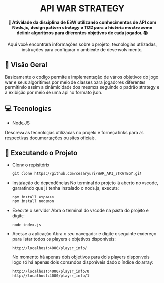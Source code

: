 <h1 align="center">API WAR STRATEGY</h1>



<div align="center">
  <strong>🚀 Atividade da disciplina de ESW utilizando conhecimentos de API com Node.js, design pattern strategy e TDD para a história mostre como definir algoritmos para diferentes objetivos de cada jogador. 📚</strong>
</div>

<div align="center">
  <p>Aqui você encontrará informações sobre o projeto, tecnologias utilizadas, instruções para configurar o ambiente de desenvolvimento.</p>
</div>

## 🔭 Visão Geral
Basicamente o codigo permite a implementação de vários objetivos do jogo war e seus algoritimos por meio de classes para jogadores diferentes permitindo assim a dinâmicidade dos mesmos seguindo o padrão strategy e a exibição por meio de uma api no formato json.


## 💻 Tecnologias

- Node.JS

Descreva as tecnologias utilizadas no projeto e forneça links para as respectivas documentações ou sites oficiais.

## 🚀 Executando o Projeto

- Clone o repisitório
   ```
   git clone https://github.com/cesaryuri/WAR_API_STRATEGY.git
   ```
- Instalação de dependências
    No terminal do projeto já aberto no vscode, garantindo que já tenha instalado o node.js, execute:
   ```
   npm install express
   npm install nodemon
   ```
- Execute o servidor
    Abra o terminal do vscode na pasta do projeto e digite:

   ```
   node index.js
   ```
- Acesse a aplicação
   Abra o seu navegador e digite o seguinte endereço para listar todos os players e objetivos disponiveis:

  ```
  http://localhost:4000/player_info/
  ```
   No momento há apenas dois objetivos para dois players disponíveis logo só há apenas dois comandos disponiveis dado o índice do array:
  
  ```
  http://localhost:4000/player_info/0
  http://localhost:4000/player_info/1
  ```
  
